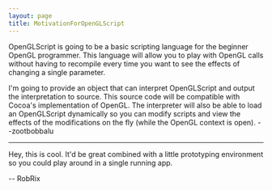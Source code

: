 ```yaml
---
layout: page
title: MotivationForOpenGLScript
---
```


OpenGLScript is going to be a basic scripting language for the beginner OpenGL programmer. This language will allow you to play with OpenGL calls without having to recompile every time you want to see the effects of changing a single parameter. 

I'm going to provide an object that can interpret OpenGLScript and output the interpretation to source. This source code will be compatible with Cocoa's implementation of OpenGL. The interpreter will also be able to load an OpenGLScript dynamically so you can modify scripts and view the effects of the modifications on the fly (while the OpenGL context is open). --zootbobbalu

----

Hey, this is cool. It'd be great combined with a little prototyping environment so you could play around in a single running app.

-- RobRix

